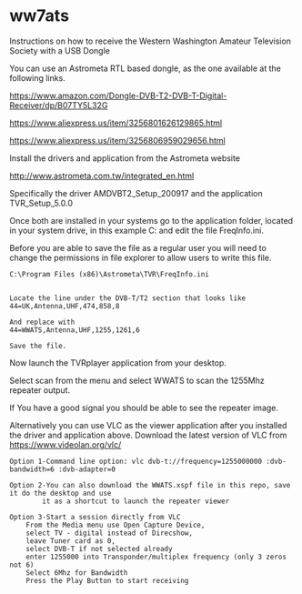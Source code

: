 # ww7ats
Instructions on how to receive the Western Washington Amateur Television Society with a USB Dongle

You can use an Astrometa RTL based dongle, as the one available at the following links.

https://www.amazon.com/Dongle-DVB-T2-DVB-T-Digital-Receiver/dp/B07TY5L32G

https://www.aliexpress.us/item/3256801626129865.html

https://www.aliexpress.us/item/3256806959029656.html



Install the drivers and application from the Astrometa website

http://www.astrometa.com.tw/integrated_en.html

Specifically the driver AMDVBT2_Setup_200917 and the application TVR_Setup_5.0.0

Once both are installed in your systems go to the application folder, located in your system drive, in this example C:
and edit the file FreqInfo.ini.

Before you are able to save the file as a regular user you will need to change the permissions in file explorer to allow users to write this file.

    C:\Program Files (x86)\Astrometa\TVR\FreqInfo.ini


    Locate the line under the DVB-T/T2 section that looks like
    44=UK,Antenna,UHF,474,858,8

    And replace with
    44=WWATS,Antenna,UHF,1255,1261,6

    Save the file.

Now launch the TVRplayer application from your desktop.

Select scan from the menu and select WWATS to scan the 1255Mhz repeater output.

If You have a good signal you should be able to see the repeater image.


Alternatively you can use VLC as the viewer application after you installed the driver and application above.
    Download the latest version of VLC from https://www.videolan.org/vlc/

    Option 1-Command line option: vlc dvb-t://frequency=1255000000 :dvb-bandwidth=6 :dvb-adapter=0

    Option 2-You can also download the WWATS.xspf file in this repo, save it do the desktop and use 
            it as a shortcut to launch the repeater viewer

    Option 3-Start a session directly from VLC
        From the Media menu use Open Capture Device, 
        select TV - digital instead of Direcshow, 
        leave Tuner card as 0, 
        select DVB-T if not selected already 
        enter 1255000 into Transponder/multiplex frequency (only 3 zeros not 6)
        Select 6Mhz for Bandwidth
        Press the Play Button to start receiving



